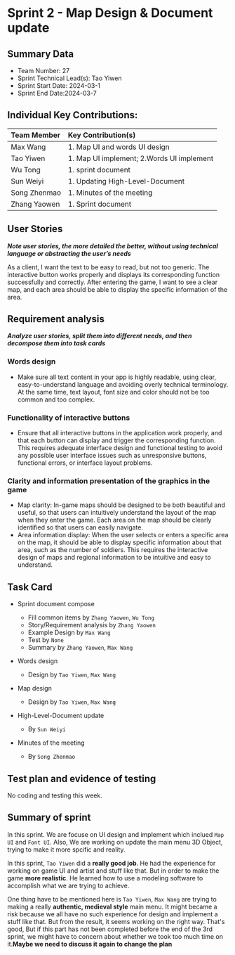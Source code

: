 # Sprint 2 - Map Design & Document update

## Summary Data

* Team Number: 27
* Sprint Technical Lead(s): Tao Yiwen
* Sprint Start Date: 2024-03-1
* Sprint End Date:2024-03-7

## Individual Key Contributions:

| Team Member  | Key Contribution(s)                       |
| :----------- | :---------------------------------------- |
| Max Wang     | 1. Map UI and words UI design             |
| Tao Yiwen    | 1. Map UI implement; 2.Words UI implement |
| Wu Tong      | 1. sprint document                        |
| Sun Weiyi    | 1. Updating High-Level-Document           |
| Song Zhenmao | 1. Minutes of the meeting                 |
| Zhang Yaowen | 1. Sprint document                        |

## User Stories 

***Note user stories, the more detailed the better, without using technical language or abstracting the user’s needs***

As a client, I want the text to be easy to read, but not too generic. The interactive button works properly and displays its corresponding function successfully and correctly. After entering the game, I want to see a clear map, and each area should be able to display the specific information of the area.

## Requirement analysis

***Analyze user stories, split them into different needs, and then decompose them into task cards***

### Words design

* Make sure all text content in your app is highly readable, using clear, easy-to-understand language and avoiding overly technical terminology. At the same time, text layout, font size and color should not be too common and too complex.

### Functionality of interactive buttons

* Ensure that all interactive buttons in the application work properly, and that each button can display and trigger the corresponding function. This requires adequate interface design and functional testing to avoid any possible user interface issues such as unresponsive buttons, functional errors, or interface layout problems.

### Clarity and information presentation of the graphics in the game

* Map clarity: In-game maps should be designed to be both beautiful and useful, so that users can intuitively understand the layout of the map when they enter the game. Each area on the map should be clearly identified so that users can easily navigate.
* Area information display: When the user selects or enters a specific area on the map, it should be able to display specific information about that area, such as the number of soldiers. This requires the interactive design of maps and regional information to be intuitive and easy to understand.

## Task Card

* Sprint document compose

  * Fill common items by `Zhang Yaowen`, `Wu Tong`
  * Story/Requirement analysis by `Zhang Yaowen`
  * Example Design by `Max Wang`
  * Test by `None`
  * Summary by `Zhang Yaowen`, `Max Wang`

* Words design

  * Design by `Tao Yiwen`, `Max Wang`

* Map design

  * Design by `Tao Yiwen`, `Max Wang`

* High-Level-Document update

  * By `Sun Weiyi`

* Minutes of the meeting

  * By `Song Zhenmao`

## Test plan and evidence of testing

  No coding and testing this week.

## Summary of sprint

In this sprint. We are focuse on UI design and implement which inclued `Map UI` and `Font UI`. Also, We are working on update the main menu 3D Object, trying to make it more spcific and reality.

In this sprint, `Tao Yiwen` did a **really good job**. He had the experience for working on game UI and artist and stuff like that. But in order to make the game **more realistic**. He learned how to use a modeling software to accomplish what we are trying to achieve.

One thing have to be mentioned here is `Tao Yiwen`, `Max Wang` are trying to making a really **authentic, medieval style** main menu. It might became a risk because we all have no such experience for design and implement a stuff like that. But from the result, it seems working on the right way. That's good, But if this part has not been completed before the end of the 3rd sprint, we might have to concern about whether we took too much time on it.**Maybe we need to discuss it again to change the plan**



